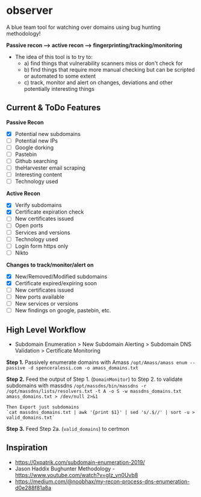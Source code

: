 # observer
A blue team tool for watching over domains using bug hunting methodology!

**Passive recon --> active recon --> fingerprinting/tracking/monitoring**

- The idea of this tool is to try to:
	- a) find things that vulnerability scanners miss or don't check for
	- b) find things that require more manual checking but can be scripted or automated to some extent
	- c) track, monitor and alert on changes, deviations and other potentially interesting things

## Current & ToDo Features
**Passive Recon**
- [x] Potential new subdomains
- [ ] Potential new IPs
- [ ] Google dorking
- [ ] Pastebin
- [ ] Github searching
- [ ] theHarvester email scraping
- [ ] Interesting content
- [ ] Technology used

**Active Recon**
- [x] Verify subdomains
- [x] Certificate expiration check
- [ ] New certificates issued
- [ ] Open ports
- [ ] Services and versions
- [ ] Technology used
- [ ] Login form https only
- [ ] Nikto

**Changes to track/monitor/alert on**
- [x] New/Removed/Modified subdomains
- [x] Certificate expired/expiring soon
- [ ] New certificates issued
- [ ] New ports available
- [ ] New services or versions
- [ ] New findings on google, pastebin, etc.

## High Level Workflow
- Subdomain Enumeration > New Subdomain Alerting > Subdomain DNS Validation > Certificate Monitoring

**Step 1.** Passively enumerate domains with Amass
`/opt/Amass/amass enum --passive -d spenceralessi.com -o amass_domains.txt`

**Step 2.** Feed the output of Step 1. (`DomainMonitor`) to Step 2. to validate subdomains with massdns
`/opt/massdns/bin/massdns -r /opt/massdns/lists/resolvers.txt -t A -o S -w massdns_domains.txt amass_domains.txt > /dev/null 2>&1`

	Then Export just subdomains
	`cat massdns_domains.txt | awk '{print $1}' | sed 's/.$//' | sort -u > valid_domains.txt`

**Step 3.** Feed Step 2a. (`valid_domains`) to certmon


## Inspiration
- https://0xpatrik.com/subdomain-enumeration-2019/
- Jason Haddix Bughunter Methodology - https://www.youtube.com/watch?v=gIz_yn0Uvb8
- https://medium.com/@noobhax/my-recon-process-dns-enumeration-d0e288f81a8a
